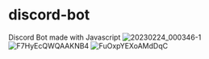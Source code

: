 # discord-bot
Discord Bot made with Javascript
![20230224_000346-1](https://github.com/adrgarcha/discord-bot/assets/69058122/cf387056-3e89-4bdc-87ad-6d6a7b60b384)
![F7HyEcQWQAAKNB4](https://github.com/adrgarcha/discord-bot/assets/69058122/6d361df6-0083-4284-b8f4-c585d42c1f00)
![FuOxpYEXoAMdDqC](https://github.com/adrgarcha/discord-bot/assets/69058122/35965ef1-acfa-4ddb-a735-89f6f7a84d26)
